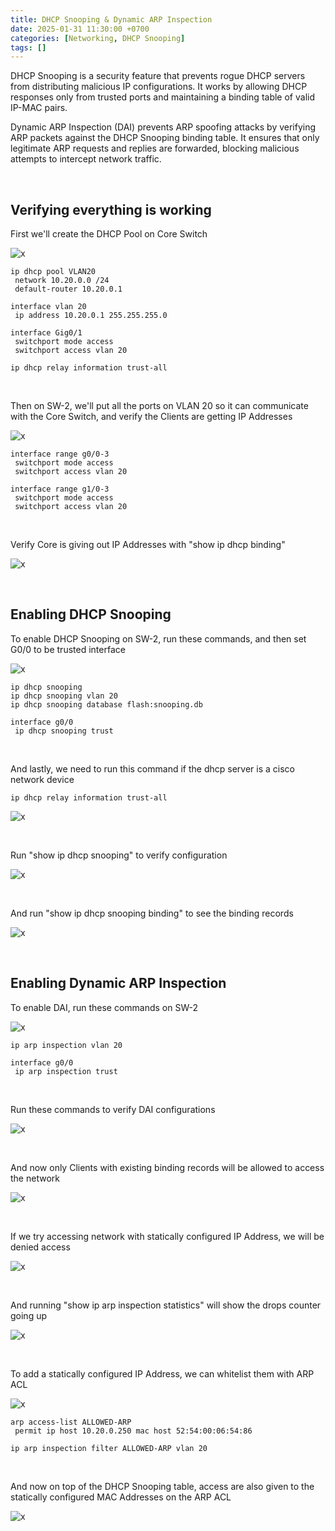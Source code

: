 ```yaml
---
title: DHCP Snooping & Dynamic ARP Inspection
date: 2025-01-31 11:30:00 +0700
categories: [Networking, DHCP Snooping]
tags: []
---
```



DHCP Snooping is a security feature that prevents rogue DHCP servers from distributing malicious IP configurations. It works by allowing DHCP responses only from trusted ports and maintaining a binding table of valid IP-MAC pairs.

Dynamic ARP Inspection (DAI) prevents ARP spoofing attacks by verifying ARP packets against the DHCP Snooping binding table. It ensures that only legitimate ARP requests and replies are forwarded, blocking malicious attempts to intercept network traffic.


<br>

## Verifying everything is working

First we'll create the DHCP Pool on Core Switch

![x](/static/2025-01-31-dhcp-snooping/01.png)

```text
ip dhcp pool VLAN20
 network 10.20.0.0 /24
 default-router 10.20.0.1

interface vlan 20
 ip address 10.20.0.1 255.255.255.0

interface Gig0/1
 switchport mode access
 switchport access vlan 20

ip dhcp relay information trust-all
```

<br>

Then on SW-2, we'll put all the ports on VLAN 20 so it can communicate with the Core Switch, and verify the Clients are getting IP Addresses

![x](/static/2025-01-31-dhcp-snooping/02.png)

```text
interface range g0/0-3
 switchport mode access
 switchport access vlan 20

interface range g1/0-3
 switchport mode access
 switchport access vlan 20
```

<br>

Verify Core is giving out IP Addresses with "show ip dhcp binding"

![x](/static/2025-01-31-dhcp-snooping/03.png)

<br>

## Enabling DHCP Snooping

To enable DHCP Snooping on SW-2, run these commands, and then set G0/0 to be trusted interface


![x](/static/2025-01-31-dhcp-snooping/04.png)

```text
ip dhcp snooping
ip dhcp snooping vlan 20
ip dhcp snooping database flash:snooping.db

interface g0/0
 ip dhcp snooping trust
```

<br>

And lastly, we need to run this command if the dhcp server is a cisco network device

```text
ip dhcp relay information trust-all
```

![x](/static/2025-01-31-dhcp-snooping/06.png)

<br>


Run "show ip dhcp snooping" to verify configuration

![x](/static/2025-01-31-dhcp-snooping/05.png)

<br>

And run "show ip dhcp snooping binding" to see the binding records

![x](/static/2025-01-31-dhcp-snooping/08.png)

<br>

## Enabling Dynamic ARP Inspection

To enable DAI, run these commands on SW-2

![x](/static/2025-01-31-dhcp-snooping/09.png)

```
ip arp inspection vlan 20

interface g0/0
 ip arp inspection trust
```

<br>

Run these commands to verify DAI configurations

![x](/static/2025-01-31-dhcp-snooping/10.png)

<br>

And now only Clients with existing binding records will be allowed to access the network

![x](/static/2025-01-31-dhcp-snooping/11.png)

<br>

If we try accessing network with statically configured IP Address, we will be denied access

![x](/static/2025-01-31-dhcp-snooping/12.png)

<br>

And running "show ip arp inspection statistics" will show the drops counter going up

![x](/static/2025-01-31-dhcp-snooping/13.png)

<br>

To add a statically configured IP Address, we can whitelist them with ARP ACL

![x](/static/2025-01-31-dhcp-snooping/14.png)

```
arp access-list ALLOWED-ARP
 permit ip host 10.20.0.250 mac host 52:54:00:06:54:86

ip arp inspection filter ALLOWED-ARP vlan 20
```

<br>

And now on top of the DHCP Snooping table, access are also given to the statically configured MAC Addresses on the ARP ACL

![x](/static/2025-01-31-dhcp-snooping/15.png)


<br>












